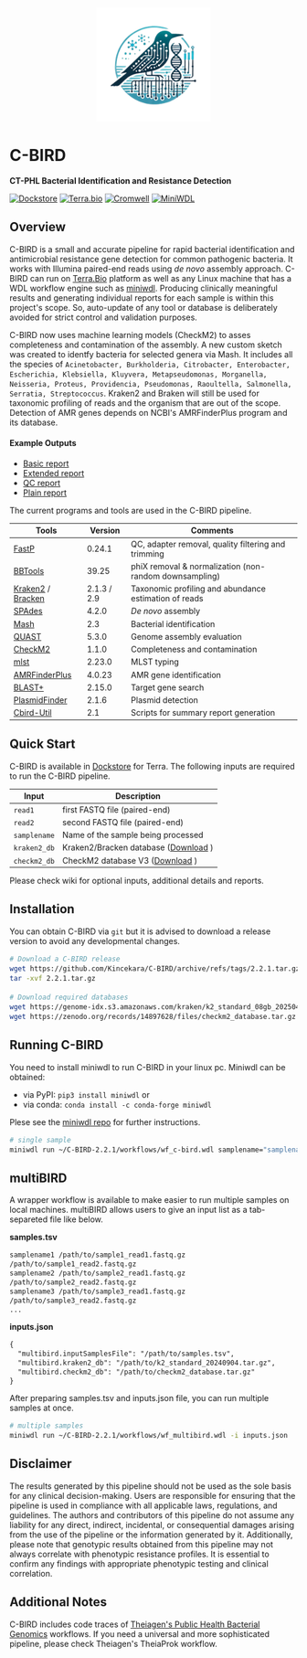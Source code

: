 <p align="center">
<img src="./assets/cbird_logo.png" width=200>
</p>

# C-BIRD

**CT-PHL Bacterial Identification and Resistance Detection**

[![Dockstore](https://img.shields.io/badge/Dockstore-C--BIRDv2-blue)](https://dockstore.org/workflows/github.com/Kincekara/C-BIRD/C-BIRDv2:main?tab=info)
[![Terra.bio](https://img.shields.io/badge/Terra.bio-Platform-green)](https://terra.bio/)
[![Cromwell](https://img.shields.io/badge/Cromwell-Workflow%20Engine-blue)](https://cromwell.readthedocs.io/en/stable/)
[![MiniWDL](https://img.shields.io/badge/MiniWDL-Workflow%20Engine-yellow)](https://miniwdl.readthedocs.io/en/latest/)

## Overview

C-BIRD is a small and accurate pipeline for rapid bacterial identification and antimicrobial resistance gene detection for common pathogenic bacteria.
It works with Illumina paired-end reads using *de novo* assembly approach.
C-BIRD can run on [Terra.Bio](https://terra.bio/) platform as well as any Linux machine that has a WDL workflow engine such as [miniwdl](https://github.com/chanzuckerberg/miniwdl).
Producing clinically meaningful results and generating individual reports for each sample is within this project's scope.
So, auto-update of any tool or database is deliberately avoided for strict control and validation purposes.

C-BIRD now uses machine learning models (CheckM2) to asses completeness and contamination of the assembly.
A new custom sketch was created to identfy bacteria for selected genera via Mash.
It includes all the species of `Acinetobacter, Burkholderia, Citrobacter, Enterobacter, Escherichia, Klebsiella, Kluyvera, Metapseudomonas, Morganella, Neisseria, Proteus, Providencia, Pseudomonas, Raoultella, Salmonella, Serratia, Streptococcus`.
Kraken2 and Braken will still be used for taxonomic profiling of reads and the organism that are out of the scope.
Detection of AMR genes depends on NCBI's AMRFinderPlus program and its database.

#### Example Outputs

- [Basic report](https://htmlpreview.github.io/?https://github.com/Kincekara/C-BIRD/blob/main/assets/AR_0055_basic_report.html)
- [Extended report](https://htmlpreview.github.io/?https://github.com/Kincekara/C-BIRD/blob/main/assets/AR_0055_extended_report.html)
- [QC report](https://htmlpreview.github.io/?https://github.com/Kincekara/C-BIRD/blob/main/assets/AR_0055_QC_summary.html)
- [Plain report](./assets/AR_0055_report.docx)

The current programs and tools are used in the C-BIRD pipeline.

| Tools                                                                                             | Version     | Comments                                               |
| ------------------------------------------------------------------------------------------------- | ----------- | ------------------------------------------------------ |
| [FastP](https://github.com/OpenGene/fastp)                                                           | 0.24.1      | QC, adapter removal, quality filtering and trimming    |
| [BBTools](https://jgi.doe.gov/data-and-tools/software-tools/bbtools/)                                | 39.25       | phiX removal & normalization (non-random downsampling) |
| [Kraken2](https://github.com/DerrickWood/kraken2) / [Bracken](https://github.com/jenniferlu717/Bracken) | 2.1.3 / 2.9 | Taxonomic profiling and abundance estimation of reads  |
| [SPAdes](https://github.com/ablab/spades)                                                            | 4.2.0       | *De novo* assembly                                   |
| [Mash](https://github.com/marbl/Mash)                                                                | 2.3         | Bacterial identification                               |
| [QUAST](https://github.com/ablab/quast)                                                              | 5.3.0       | Genome assembly evaluation                             |
| [CheckM2](https://github.com/chklovski/CheckM2)                                                      | 1.1.0       | Completeness and contamination                         |
| [mlst](https://github.com/tseemann/mlst)                                                             | 2.23.0      | MLST typing                                            |
| [AMRFinderPlus](https://github.com/ncbi/amr)                                                         | 4.0.23      | AMR gene identification                                |
| [BLAST+](https://blast.ncbi.nlm.nih.gov/doc/blast-help/downloadblastdata.html)                       | 2.15.0      | Target gene search                                     |
| [PlasmidFinder](https://bitbucket.org/genomicepidemiology/plasmidfinder/src/master/)                 | 2.1.6       | Plasmid detection                                      |
| [Cbird-Util](./assets/cbird-util/)                                                                   | 2.1         | Scripts for summary report generation                  |

## Quick Start

C-BIRD is available in [Dockstore](https://dockstore.org/workflows/github.com/Kincekara/C-BIRD/C-BIRDv2:main?tab=info) for Terra. The following inputs are required to run the C-BIRD pipeline.

| Input          | Description                                                                                               |
| -------------- | --------------------------------------------------------------------------------------------------------- |
| `read1`      | first FASTQ file (paired-end)                                                                             |
| `read2`      | second FASTQ file (paired-end)                                                                            |
| `samplename` | Name of the sample being processed                                                                        |
| `kraken2_db` | Kraken2/Bracken database ([Download](https://benlangmead.github.io/aws-indexes/k2) )                         |
| `checkm2_db` | CheckM2 database V3 ([Download](https://zenodo.org/records/14897628/files/checkm2_database.tar.gz?download=1) ) |

Please check wiki for optional inputs, additional details and reports.

## Installation

You can obtain C-BIRD via `git` but it is advised to download a release version to avoid any developmental changes.

```bash
# Download a C-BIRD release
wget https://github.com/Kincekara/C-BIRD/archive/refs/tags/2.2.1.tar.gz
tar -xvf 2.2.1.tar.gz

# Download required databases
wget https://genome-idx.s3.amazonaws.com/kraken/k2_standard_08gb_20250402.tar.gz
wget https://zenodo.org/records/14897628/files/checkm2_database.tar.gz
```

## Running C-BIRD

You need to install miniwdl to run C-BIRD in your linux pc. Miniwdl can be obtained:

- via PyPI: `pip3 install miniwdl` or
- via conda: `conda install -c conda-forge miniwdl`

Plese see the [miniwdl repo](https://github.com/chanzuckerberg/miniwdl/) for further instructions.

```bash
# single sample
miniwdl run ~/C-BIRD-2.2.1/workflows/wf_c-bird.wdl samplename="samplename" read1="read1.fastq.gz" read2="read2.fastq.gz" kraken2_db="k2_standard_20240904.tar.gz" checkm2_db="checkm2_database.tar.gz"
```

## multiBIRD

A wrapper workflow is available to make easier to run multiple samples on local machines. multiBIRD allows users to give an input list as a tab-separeted file like below.

**samples.tsv**

```
samplename1 /path/to/sample1_read1.fastq.gz /path/to/sample1_read2.fastq.gz
samplename2 /path/to/sample2_read1.fastq.gz /path/to/sample2_read2.fastq.gz
samplename3 /path/to/sample3_read1.fastq.gz /path/to/sample3_read2.fastq.gz
...
```

**inputs.json**

```
{
  "multibird.inputSamplesFile": "/path/to/samples.tsv",
  "multibird.kraken2_db": "/path/to/k2_standard_20240904.tar.gz",
  "multibird.checkm2_db": "/path/to/checkm2_database.tar.gz"
}
```

After preparing samples.tsv and inputs.json file, you can run multiple samples at once.

```bash
# multiple samples
miniwdl run ~/C-BIRD-2.2.1/workflows/wf_multibird.wdl -i inputs.json
```

## Disclaimer

The results generated by this pipeline should not be used as the sole basis for any clinical decision-making.
Users are responsible for ensuring that the pipeline is used in compliance with all applicable laws, regulations, and guidelines.
The authors and contributors of this pipeline do not assume any liability for any direct, indirect, incidental, or consequential damages arising from the use of the pipeline or the information generated by it.
Additionally, please note that genotypic results obtained from this pipeline may not always correlate with phenotypic resistance profiles.
It is essential to confirm any findings with appropriate phenotypic testing and clinical correlation.

## Additional Notes

C-BIRD includes code traces of [Theiagen&#39;s Public Health Bacterial Genomics](https://github.com/theiagen/public_health_bacterial_genomics) workflows.
If you need a universal and more sophisticated pipeline, please check Theiagen's TheiaProk workflow.
